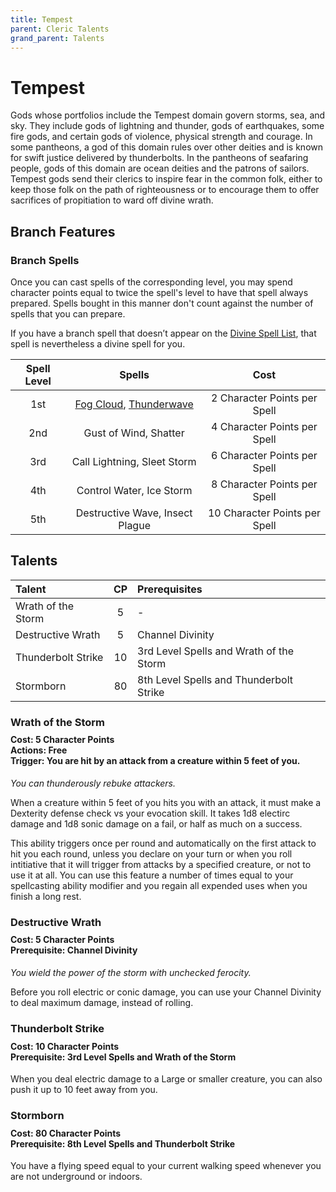 ```yaml
---
title: Tempest
parent: Cleric Talents
grand_parent: Talents
---
```


# Tempest
Gods whose portfolios include the Tempest domain govern storms, sea, and sky. They include gods of lightning and thunder, gods of earthquakes, some fire gods, and certain gods of violence, physical strength and courage. In some pantheons, a god of this domain rules over other deities and is known for swift justice delivered by thunderbolts. In the pantheons of seafaring people, gods of this domain are ocean deities and the patrons of sailors. Tempest gods send their clerics to inspire fear in the common folk, either to keep those folk on the path of righteousness or to encourage them to offer sacrifices of propitiation to ward off divine wrath.

## Branch Features

### Branch Spells
Once you can cast spells of the corresponding level, you may spend character points equal to twice the spell's level to have that spell always prepared. Spells bought in this manner don't count against the number of spells that you can prepare.
 
If you have a branch spell that doesn’t appear on the [Divine Spell List](https://stormchaserroleplaying.com/stormchaserRPG/Spells/Lists/Divine/), that spell is nevertheless a divine spell for you.
 
| Spell Level | Spells | Cost |
|:-----------:|:------:|:----:|
| 1st | [Fog Cloud](https://stormchaserroleplaying.com/stormchaserRPG/Spells/1/Conjuration/#fog-cloud), [Thunderwave](https://stormchaserroleplaying.com/stormchaserRPG/Spells/1/Evocation/#thunderwave) | 2 Character Points per Spell |
| 2nd | Gust of Wind, Shatter | 4 Character Points per Spell |
| 3rd | Call Lightning, Sleet Storm | 6 Character Points per Spell |
| 4th | Control Water, Ice Storm | 8 Character Points per Spell |
| 5th | Destructive Wave, Insect Plague | 10 Character Points per Spell |

## Talents

| Talent | CP | Prerequisites |
|:-------|:--:|:--------------|
| Wrath of the Storm | 5  | - |
| Destructive Wrath  | 5  | Channel Divinity |
| Thunderbolt Strike | 10 | 3rd Level Spells and Wrath of the Storm |  
| Stormborn          | 80 | 8th Level Spells and Thunderbolt Strike |  

### Wrath of the Storm

<div style="margin-top:-10px;"></div>
 
#### **Cost:** 5 Character Points<br>**Actions:** Free<br>**Trigger:** You are hit by an attack from a creature within 5 feet of you.
*You can thunderously rebuke attackers.* 

When a creature within 5 feet of you hits you with an attack, it must make a Dexterity defense check vs your evocation skill. It takes 1d8 electirc damage and 1d8 sonic damage on a fail, or half as much on a success.

This ability triggers once per round and automatically on the first attack to hit you each round, unless you declare on your turn or when you roll intitiative that it will trigger from attacks by a specified creature, or not to use it at all. You can use this feature a number of times equal to your spellcasting ability modifier and you regain all expended uses when you finish a long rest.

### Destructive Wrath

<div style="margin-top:-10px;"></div>
 
#### **Cost:** 5 Character Points<br>**Prerequisite:** Channel Divinity
*You wield the power of the storm with unchecked ferocity.*

Before you roll electric or conic damage, you can use your Channel Divinity to deal maximum damage, instead of rolling.

### Thunderbolt Strike

<div style="margin-top:-10px;"></div>
 
#### **Cost:** 10 Character Points<br>**Prerequisite:** 3rd Level Spells and Wrath of the Storm
When you deal electric damage to a Large or smaller creature, you can also push it up to 10 feet away from you.

### Stormborn
<div style="margin-top:-10px;"></div>
 
#### **Cost:** 80 Character Points<br>**Prerequisite:** 8th Level Spells and Thunderbolt Strike
You have a flying speed equal to your current walking speed whenever you are not underground or indoors.
